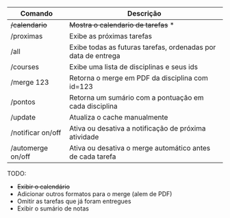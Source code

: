 


| **Comando**       | **Descrição**                                                 |
|-------------------|---------------------------------------------------------------|
| ~~/calendario~~       | ~~Mostra o calendario de tarefas~~ *                                |
| /proximas         | Exibe as próximas tarefas                                     |
| /all              | Exibe todas as futuras tarefas, ordenadas por data de entrega |
| /courses          | Exibe uma lista de disciplinas e seus ids                     |
| /merge 123        | Retorna o merge em PDF da disciplina com id=123               |
| /pontos           | Retorna um sumário com a pontuação em cada disciplina         |
| /update           | Atualiza o cache manualmente                                  |
| /notificar on/off | Ativa ou desativa a notificação de próxima atividade          |
| /automerge on/off | Ativa ou desativa o merge automático antes de cada tarefa     |


TODO:
- ~~Exibir o calendário~~
- Adicionar outros formatos para o merge (alem de PDF)
- Omitir as tarefas que já foram entregues
- Exibir o sumário de notas